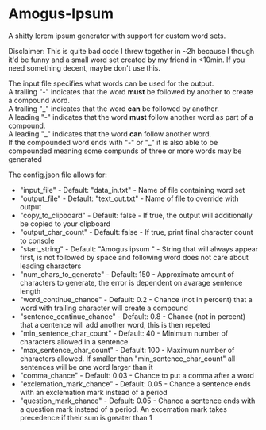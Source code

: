 # Amogus-Ipsum
A shitty lorem ipsum generator with support for custom word sets.

Disclaimer: This is quite bad code I threw together in ~2h because I though it'd be funny and a small word set created by my friend in <10min. If you need something decent, maybe don't use this.

The input file specifies what words can be used for the output.  
A trailing "-" indicates that the word __must__ be followed by another to create a compound word.  
A trailing "\_" indicates that the word __can__ be followed by another.  
A leading "-" indicates that the word __must__ follow another word as part of a compound.  
A leading "\_" indicates that the word __can__ follow another word.  
If the compounded word ends with "-" or "_" it is also able to be compounded meaning some compunds of three or more words may be generated

The config.json file allows for:
* "input_file"                - Default: "data_in.txt"    - Name of file containing word set
* "output_file"               - Default: "text_out.txt"   - Name of file to override with output
* "copy_to_clipboard"         - Default: false            - If true, the output will additionally be copied to your clipboard
* "output_char_count"         - Default: false            - If true, print final character count to console
* "start_string"              - Default: "Amogus ipsum "  - String that will always appear first, is not followed by space and following word does not care about leading characters
* "num_chars_to_generate"     - Default: 150              - Approximate amount of characters to generate, the error is dependent on avarage sentence length
* "word_continue_chance"      - Default: 0.2              - Chance (not in percent) that a word with trailing character will create a compound
* "sentence_continue_chance"  - Default: 0.8              - Chance (not in percent) that a centence will add another word, this is then repeted
* "min_sentence_char_count"   - Default: 40               - Minimum number of characters allowed in a sentence
* "max_sentence_char_count"   - Default: 100              - Maximum number of characters allowed. If smaller than "min_sentence_char_count" all sentences will be one word larger than it
* "comma_chance"              - Default: 0.03             - Chance to put a comma after a word
* "exclemation_mark_chance"   - Default: 0.05             - Chance a sentence ends with an exclemation mark instead of a period
* "question_mark_chance"      - Default: 0.05             - Chance a sentence ends with a question mark instead of a period. An excemation mark takes precedence if their sum is greater than 1
